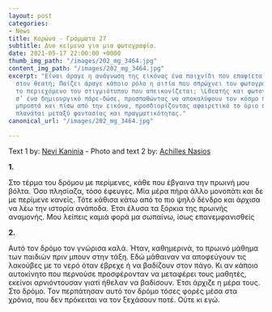 ```yaml
---
layout: post
categories:
- News
title: Κορώνα - Γράμματα 27
subtitle: Δυο κείμενα για μια φωτογραφία.
date: 2021-05-17 22:00:00 +0000
thumb_img_path: "/images/202_mg_3464.jpg"
content_img_path: "/images/202_mg_3464.jpg"
excerpt: "Είναι άραγε η ανάγνωση της εικόνας ένα παιχνίδι που επαφίεται αποκλειστικά
  στον θεατή; Παίζει άραγε κάποιο ρόλο η αιτία που σπρώχνει τον φωτογράφο να επιλέξει
  το περιεχόμενο του στιγμιότυπου που απεικονίζεται; \LΘεατής και φωτογράφος συνευρίσκονται
  σ’ ένα δημιουργικό πάρε-δώσε, προσπαθώντας να αποκαλύψουν τον κόσμο που υπάρχει
  μπροστά και πίσω από την εικόνα, προσδιορίζοντας αφαιρετικά το όριο που μπορεί να
  πλανάται μεταξύ φαντασίας και πραγματικότητας."
canonical_url: "/images/202_mg_3464.jpg"

---
```

Text 1 by: <a href="https://www.facebook.com/nevi.kaninia" target="blank">Nevi Kaninia</a> - Photo and text 2 by: <a href="https://anikon.org/" target="blank">Achilles Nasios</a>

**1.**

Στο τέρμα του δρόμου με περίμενες,
κάθε που έβγαινα την πρωινή μου βόλτα.
Όσο πλησίαζα, τόσο έφευγες.
Μία μέρα πήρα άλλο μονοπάτι
και δε με περίμενε κανείς.
Τότε κάθισα κάτω από το πιο ψηλό δένδρο
και άρχισα να λέω την ιστορία ανάποδα.
Έτσι έλυσα τα ξόρκια της πρωινής αναμονής.
Μου λείπεις καμιά φορά
μα σωπαίνω,
ίσως επανεμφανισθείς

**2.**

Αυτό τον δρόμο τον γνώρισα καλά. Ήταν, καθημερινά, το πρωινό μάθημα των παιδιών πριν μπουν στην τάξη. Εδώ μάθαιναν να αποφεύγουν τις λακούβες με το νερό όταν έβρεχε ή να βαδίζουν στον πάγο. Κι αν κάποιο αυτοκίνητο που περνούσε προσφέρονταν να μεταφέρει τους μαθητές, εκείνοι αρνιόντουσαν γιατί ήθελαν να βαδίσουν. Έτσι άρχιζε η μέρα τους. Στο δρόμο. Τον περπάτησαν αυτό τον δρόμο τόσες φορές μέσα στα χρόνια, που δεν πρόκειται να τον ξεχάσουν ποτέ. Ούτε κι εγώ.
